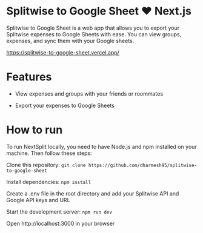 # Splitwise to Google Sheet ♥️ Next.js
Splitwise to Google Sheet is a web app that allows you to export your Splitwise expenses to Google Sheets with ease. You can view groups, expenses, and sync them with your Google sheets.

https://splitwise-to-google-sheet.vercel.app/

# Features

- View expenses and groups with your friends or roommates

- Export your expenses to Google Sheets

# How to run
To run NextSplit locally, you need to have Node.js and npm installed on your machine. Then follow these steps:

Clone this repository: `git clone https://github.com/dharmesh95/splitwise-to-google-sheet`

Install dependencies: `npm install`

Create a .env file in the root directory and add your Splitwise API and Google API keys and URL

Start the development server: `npm run dev`

Open http://localhost:3000 in your browser
